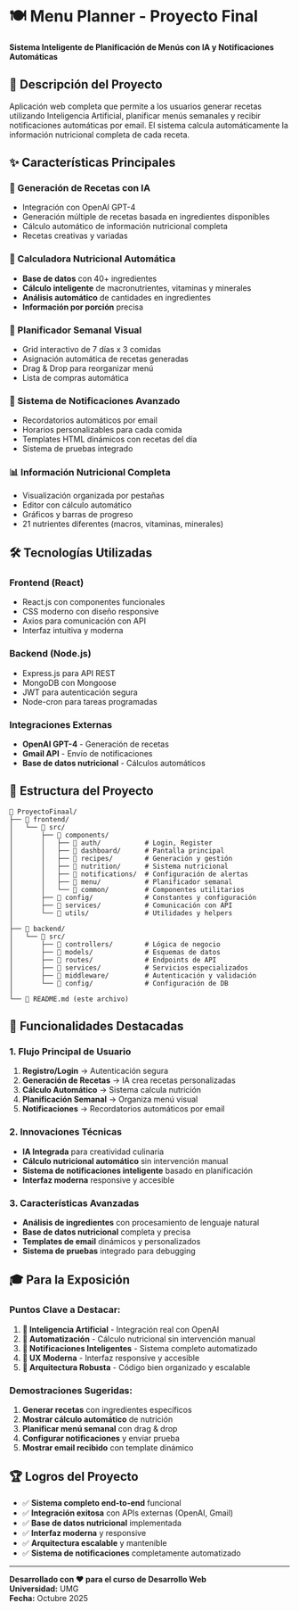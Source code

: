 # 🍽️ Menu Planner - Proyecto Final

**Sistema Inteligente de Planificación de Menús con IA y Notificaciones Automáticas**

## 🎯 Descripción del Proyecto

Aplicación web completa que permite a los usuarios generar recetas utilizando Inteligencia Artificial, planificar menús semanales y recibir notificaciones automáticas por email. El sistema calcula automáticamente la información nutricional completa de cada receta.

## ✨ Características Principales

### **🤖 Generación de Recetas con IA**
- Integración con OpenAI GPT-4
- Generación múltiple de recetas basada en ingredientes disponibles
- Cálculo automático de información nutricional completa
- Recetas creativas y variadas

### **🧮 Calculadora Nutricional Automática**
- **Base de datos** con 40+ ingredientes
- **Cálculo inteligente** de macronutrientes, vitaminas y minerales
- **Análisis automático** de cantidades en ingredientes
- **Información por porción** precisa

### **📅 Planificador Semanal Visual**
- Grid interactivo de 7 días x 3 comidas
- Asignación automática de recetas generadas
- Drag & Drop para reorganizar menú
- Lista de compras automática

### **🔔 Sistema de Notificaciones Avanzado**
- Recordatorios automáticos por email
- Horarios personalizables para cada comida
- Templates HTML dinámicos con recetas del día
- Sistema de pruebas integrado

### **📊 Información Nutricional Completa**
- Visualización organizada por pestañas
- Editor con cálculo automático
- Gráficos y barras de progreso
- 21 nutrientes diferentes (macros, vitaminas, minerales)

## 🛠️ Tecnologías Utilizadas

### **Frontend (React)**
- React.js con componentes funcionales
- CSS moderno con diseño responsive
- Axios para comunicación con API
- Interfaz intuitiva y moderna

### **Backend (Node.js)**
- Express.js para API REST
- MongoDB con Mongoose
- JWT para autenticación segura
- Node-cron para tareas programadas

### **Integraciones Externas**
- **OpenAI GPT-4** - Generación de recetas
- **Gmail API** - Envío de notificaciones
- **Base de datos nutricional** - Cálculos automáticos

## 📁 Estructura del Proyecto

```
📂 ProyectoFinaal/
├── 📂 frontend/
│   └── 📂 src/
│       ├── 📂 components/
│       │   ├── 📂 auth/           # Login, Register
│       │   ├── 📂 dashboard/      # Pantalla principal
│       │   ├── 📂 recipes/        # Generación y gestión
│       │   ├── 📂 nutrition/      # Sistema nutricional
│       │   ├── 📂 notifications/  # Configuración de alertas
│       │   ├── 📂 menu/           # Planificador semanal
│       │   └── 📂 common/         # Componentes utilitarios
│       ├── 📂 config/             # Constantes y configuración
│       ├── 📂 services/           # Comunicación con API
│       └── 📂 utils/              # Utilidades y helpers
│
├── 📂 backend/
│   └── 📂 src/
│       ├── 📂 controllers/        # Lógica de negocio
│       ├── 📂 models/             # Esquemas de datos
│       ├── 📂 routes/             # Endpoints de API
│       ├── 📂 services/           # Servicios especializados
│       ├── 📂 middleware/         # Autenticación y validación
│       └── 📂 config/             # Configuración de DB
│
└── 📄 README.md (este archivo)
```

## 🚀 Funcionalidades Destacadas

### **1. Flujo Principal de Usuario**
1. **Registro/Login** → Autenticación segura
2. **Generación de Recetas** → IA crea recetas personalizadas
3. **Cálculo Automático** → Sistema calcula nutrición
4. **Planificación Semanal** → Organiza menú visual
5. **Notificaciones** → Recordatorios automáticos por email

### **2. Innovaciones Técnicas**
- **IA Integrada** para creatividad culinaria
- **Cálculo nutricional automático** sin intervención manual
- **Sistema de notificaciones inteligente** basado en planificación
- **Interfaz moderna** responsive y accesible

### **3. Características Avanzadas**
- **Análisis de ingredientes** con procesamiento de lenguaje natural
- **Base de datos nutricional** completa y precisa
- **Templates de email** dinámicos y personalizados
- **Sistema de pruebas** integrado para debugging

## 🎓 Para la Exposición

### **Puntos Clave a Destacar:**

1. **🤖 Inteligencia Artificial** - Integración real con OpenAI
2. **🧮 Automatización** - Cálculo nutricional sin intervención manual
3. **📧 Notificaciones Inteligentes** - Sistema completo automatizado
4. **📱 UX Moderna** - Interfaz responsive y accesible
5. **🔧 Arquitectura Robusta** - Código bien organizado y escalable

### **Demostraciones Sugeridas:**
1. **Generar recetas** con ingredientes específicos
2. **Mostrar cálculo automático** de nutrición
3. **Planificar menú semanal** con drag & drop
4. **Configurar notificaciones** y enviar prueba
5. **Mostrar email recibido** con template dinámico

## 🏆 Logros del Proyecto

- ✅ **Sistema completo end-to-end** funcional
- ✅ **Integración exitosa** con APIs externas (OpenAI, Gmail)
- ✅ **Base de datos nutricional** implementada
- ✅ **Interfaz moderna** y responsive
- ✅ **Arquitectura escalable** y mantenible
- ✅ **Sistema de notificaciones** completamente automatizado

---

**Desarrollado con ❤️ para el curso de Desarrollo Web**  
**Universidad:** UMG  
**Fecha:** Octubre 2025